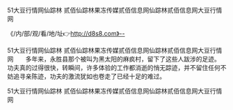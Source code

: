 51大豆行情网仙踪林 贰佰仙踪林果冻传媒贰佰信息网仙踪林贰佰信息网大豆行情网

《/内/部/观/看/地/址👉http://d8s8.com》--

51大豆行情网仙踪林 贰佰仙踪林果冻传媒贰佰信息网仙踪林贰佰信息网大豆行情网　　多年来，永胜县那个被叫为黑太阳的麻疯村，留下了这些人跋涉的足迹。
	功夫真的过得很快，转瞬间，许多体验的工作都消逝的悄无踪迹，并不留住任何不妨追寻亲陈迹，功夫的激流犹如也卷走了已经十足的难过。





51大豆行情网仙踪林 贰佰仙踪林果冻传媒贰佰信息网仙踪林贰佰信息网大豆行情网
